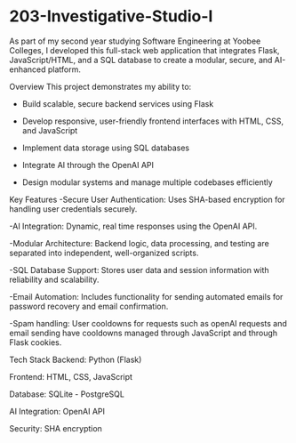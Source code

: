 # 203-Investigative-Studio-I

As part of my second year studying Software Engineering at Yoobee Colleges, I developed this full-stack web application that integrates Flask, JavaScript/HTML, and a SQL database to create a modular, secure, and AI-enhanced platform.

Overview
This project demonstrates my ability to:

- Build scalable, secure backend services using Flask

- Develop responsive, user-friendly frontend interfaces with HTML, CSS, and JavaScript

- Implement data storage using SQL databases

- Integrate AI through the OpenAI API

- Design modular systems and manage multiple codebases efficiently

Key Features
-Secure User Authentication:
    Uses SHA-based encryption for handling user credentials securely.

-AI Integration:
     Dynamic, real time responses using the OpenAI API.

-Modular Architecture:
    Backend logic, data processing, and testing are separated into independent, well-organized scripts.

-SQL Database Support:
    Stores user data and session information with reliability and scalability.

-Email Automation:
    Includes functionality for sending automated emails for password recovery and email confirmation.

-Spam handling:
    User cooldowns for requests such as openAI requests and email sending have cooldowns managed through JavaScript and through Flask cookies.

Tech Stack
Backend: Python (Flask)

Frontend: HTML, CSS, JavaScript

Database: SQLite - PostgreSQL

AI Integration: OpenAI API

Security: SHA encryption
